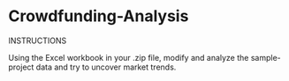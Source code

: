 # Crowdfunding-Analysis
INSTRUCTIONS

Using the Excel workbook in your .zip file, modify and analyze the sample-project data and try to uncover market trends.
